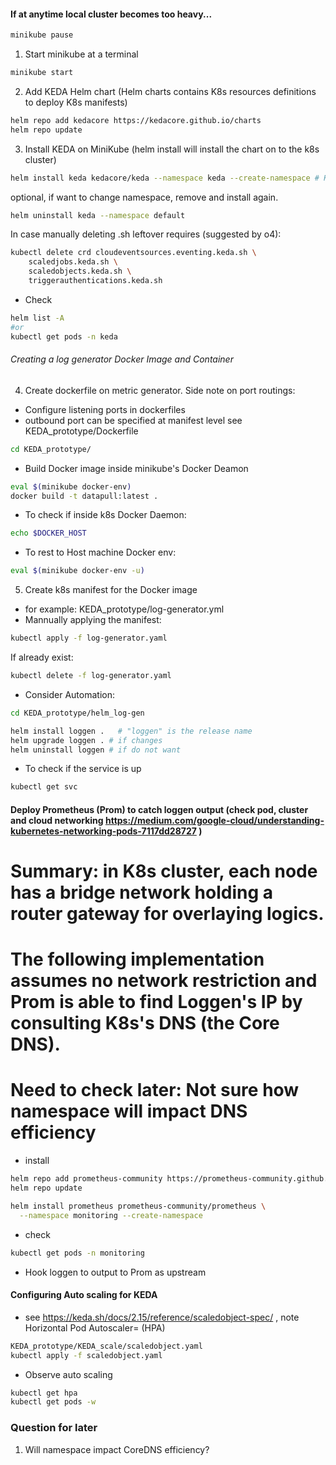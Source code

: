 #### If at anytime local cluster becomes too heavy... 

```bash
minikube pause
```


1. Start minikube at a terminal
```bash 
minikube start
```

2. Add KEDA Helm chart  (Helm charts contains K8s resources definitions to deploy K8s manifests)

```bash
helm repo add kedacore https://kedacore.github.io/charts
helm repo update
```

3. Install KEDA on MiniKube (helm install will install the chart on to the k8s cluster)
```bash
helm install keda kedacore/keda --namespace keda --create-namespace # KEDA can be namespaced, thought the CRDs it controll remain unaffected.
```
optional, if want to change namespace, remove and install again.
```bash
helm uninstall keda --namespace default
```
In case manually deleting .sh leftover requires (suggested by o4):
```bash
kubectl delete crd cloudeventsources.eventing.keda.sh \
    scaledjobs.keda.sh \
    scaledobjects.keda.sh \
    triggerauthentications.keda.sh
```

- Check
```bash
helm list -A
#or 
kubectl get pods -n keda

```

###### Creating a log generator Docker Image and Container ####

4. Create dockerfile on metric generator. 
Side note on port routings:
- Configure listening ports in dockerfiles 
- outbound port can be specified at manifest level 
see KEDA_prototype/Dockerfile 

```bash 
cd KEDA_prototype/
```
- Build Docker image inside minikube's Docker Deamon

```bash
eval $(minikube docker-env)  
docker build -t datapull:latest .
```

- To check if inside k8s Docker Daemon:
```bash
echo $DOCKER_HOST
```

- To rest to Host machine Docker env:
```bash
eval $(minikube docker-env -u)
```

5. Create k8s manifest for the Docker image 
- for example:
KEDA_prototype/log-generator.yml 
- Mannually applying the manifest:
```bash
kubectl apply -f log-generator.yaml
```

If already exist:
```bash
kubectl delete -f log-generator.yaml
```
- Consider Automation: 
```bash
cd KEDA_prototype/helm_log-gen

helm install loggen .   # "loggen" is the release name
helm upgrade loggen . # if changes
helm uninstall loggen # if do not want 

```

- To check if the service is up 
```bash 
kubectl get svc
```



#### Deploy Prometheus (Prom) to catch loggen output (check pod, cluster and cloud networking https://medium.com/google-cloud/understanding-kubernetes-networking-pods-7117dd28727 )
# Summary: in K8s cluster, each node has a bridge network holding a router gateway for overlaying logics. 
# The following implementation assumes no network restriction and Prom is able to find Loggen's IP by consulting K8s's DNS (the Core DNS).
# Need to check later: Not sure how namespace will impact DNS efficiency 
- install
```bash 
helm repo add prometheus-community https://prometheus-community.github.io/helm-charts
helm repo update

helm install prometheus prometheus-community/prometheus \
  --namespace monitoring --create-namespace
```
- check 
```bash
kubectl get pods -n monitoring
```
- Hook loggen to output to Prom as upstream 










#### Configuring Auto scaling for KEDA

- see  https://keda.sh/docs/2.15/reference/scaledobject-spec/ , note Horizontal Pod Autoscaler= (HPA)
```bash
KEDA_prototype/KEDA_scale/scaledobject.yaml 
kubectl apply -f scaledobject.yaml
```

- Observe auto scaling

```bash
kubectl get hpa
kubectl get pods -w

```


### Question for later

1. Will namespace impact CoreDNS efficiency? 
